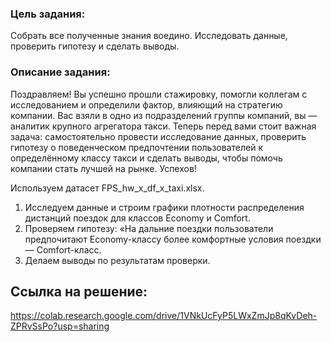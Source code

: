 ### Цель задания:
Собрать все полученные знания воедино. Исследовать данные, проверить гипотезу и сделать выводы.

### Описание задания:
Поздравляем! Вы успешно прошли стажировку, помогли коллегам с исследованием и определили фактор, влияющий на стратегию компании. Вас взяли в одно из подразделений группы компаний, вы — аналитик крупного агрегатора такси. Теперь перед вами стоит важная задача: самостоятельно провести исследование данных, проверить гипотезу о поведенческом предпочтении пользователей к определённому классу такси и сделать выводы, чтобы помочь компании стать лучшей на рынке. Успехов!

Используем датасет FPS_hw_x_df_x_taxi.xlsx.
1. Исследуем данные и строим графики плотности распределения дистанций поездок для классов Economy и Comfort.
2. Проверяем гипотезу: «На дальние поездки пользователи предпочитают Economy-классу более комфортные условия поездки — Comfort-класс.
3. Делаем выводы по результатам проверки.

## Ссылка на решение:
https://colab.research.google.com/drive/1VNkUcFyP5LWxZmJp8qKvDeh-ZPRvSsPo?usp=sharing
